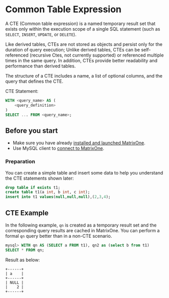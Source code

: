 # Common Table Expression

A CTE (Common table expression) is a named temporary result set that exists only within the execution scope of a single SQL statement (such as `SELECT`, `INSERT`, `UPDATE`, or `DELETE`).

Like derived tables, CTEs are not stored as objects and persist only for the duration of query execution; Unlike derived tables, CTEs can be self-referenced (recursive Ctes, not currently supported) or referenced multiple times in the same query. In addition, CTEs provide better readability and performance than derived tables.

The structure of a CTE includes a name, a list of optional columns, and the query that defines the CTE.

CTE Statement:

```sql
WITH <query_name> AS (
    <query_definition>
)
SELECT ... FROM <query_name>;
```

## Before you start

- Make sure you have already [installed and launched MatrixOne](https://docs.matrixorigin.io/0.5.1/MatrixOne/Get-Started/install-standalone-matrixone/).
- Use MySQL client to [connect to MatrixOne](https://docs.matrixorigin.io/0.5.1/MatrixOne/Get-Started/connect-to-matrixone-server/).

### Preparation

You can create a simple table and insert some data to help you understand the CTE statements shown later:

```sql
drop table if exists t1;
create table t1(a int, b int, c int);
insert into t1 values(null,null,null),(2,3,4);
```

## CTE Example

In the following example, `qn` is created as a temporary result set and the corresponding query results are cached in MatrixOne. You can perform a formal `qn` query better than in a non-CTE scenario.

```sql
mysql> WITH qn AS (SELECT a FROM t1), qn2 as (select b from t1)
SELECT * FROM qn;
```

Result as below:

```
+------+
| a    |
+------+
| NULL |
|    2 |
+------+
```
